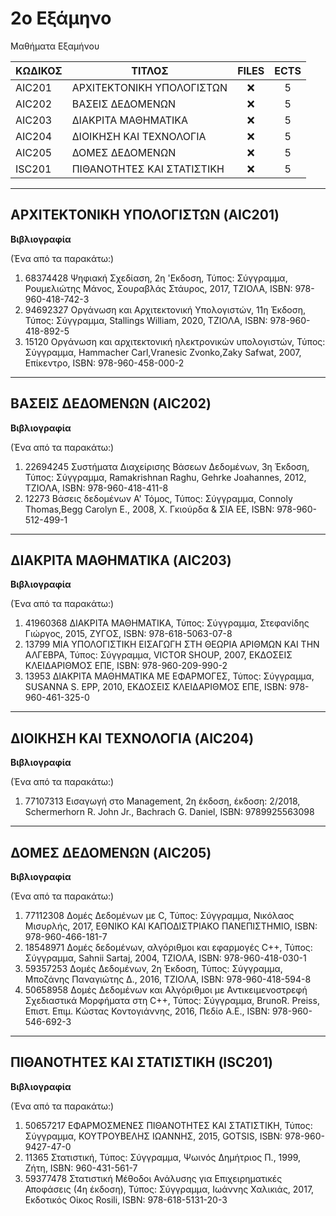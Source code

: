 # 2ο Εξάμηνο
Μαθήματα Εξαμήνου

| ΚΩΔΙΚΟΣ      | ΤΙΤΛΟΣ                                | FILES | ECTS |
| --------- | ------------------------------------ | :----: | :--: |
| AIC201 | ΑΡΧΙΤΕΚΤΟΝΙΚΗ ΥΠΟΛΟΓΙΣΤΩΝ             | ❌    | 5    |
| AIC202 | ΒΑΣΕΙΣ ΔΕΔΟΜΕΝΩΝ    | ❌ | 5    |
| AIC203 | ΔΙΑΚΡΙΤΑ ΜΑΘΗΜΑΤΙΚΑ                       | ❌  | 5    |
| AIC204 | ΔΙΟΙΚΗΣΗ ΚΑΙ ΤΕΧΝΟΛΟΓΙΑ                 | ❌    | 5    |
| AIC205 | ΔΟΜΕΣ ΔΕΔΟΜΕΝΩΝ    | ❌ | 5    |
| ISC201 | ΠΙΘΑΝΟΤΗΤΕΣ ΚΑΙ ΣΤΑΤΙΣΤΙΚΗ               | ❌    | 5    |
***
## ΑΡΧΙΤΕΚΤΟΝΙΚΗ ΥΠΟΛΟΓΙΣΤΩΝ (AIC201)
**Βιβλιογραφία**

(Ένα από τα παρακάτω:)

1. 68374428 Ψηφιακή Σχεδίαση, 2η 'Εκδοση, Τύπος: Σύγγραμμα, Ρουμελιώτης Μάνος, Σουραβλάς Στάυρος, 2017, ΤΖΙΟΛΑ, ISBN: 978-960-418-742-3 
2. 94692327 Οργάνωση και Αρχιτεκτονική Υπολογιστών, 11η Έκδοση, Τύπος: Σύγγραμμα, Stallings William, 2020, ΤΖΙΟΛΑ, ISBN: 978-960-418-892-5 
3. 15120 Οργάνωση και αρχιτεκτονική ηλεκτρονικών υπολογιστών, Τύπος: Σύγγραμμα, Hammacher Carl,Vranesic Zvonko,Zaky Safwat, 2007, Επίκεντρο, ISBN: 978-960-458-000-2 
***
## ΒΑΣΕΙΣ ΔΕΔΟΜΕΝΩΝ (AIC202)
**Βιβλιογραφία**

(Ένα από τα παρακάτω:)

1. 22694245 Συστήματα Διαχείρισης Βάσεων Δεδομένων, 3η Έκδοση, Τύπος: Σύγγραμμα, Ramakrishnan Raghu, Gehrke Joahannes, 2012, ΤΖΙΟΛΑ, ISBN: 978-960-418-411-8
2. 12273 Βάσεις δεδομένων Α' Τόμος, Τύπος: Σύγγραμμα, Connoly Thomas,Begg Carolyn E., 2008, Χ. Γκιούρδα & ΣΙΑ ΕΕ, ISBN: 978-960-512-499-1
***
## ΔΙΑΚΡΙΤΑ ΜΑΘΗΜΑΤΙΚΑ (AIC203)
**Βιβλιογραφία**

(Ένα από τα παρακάτω:)

1. 41960368 ΔΙΑΚΡΙΤΑ ΜΑΘΗΜΑΤΙΚΑ, Τύπος: Σύγγραμμα, Στεφανίδης Γιώργος, 2015, ΖΥΓΟΣ, ISBN: 978-618-5063-07-8 
2. 13799 ΜΙΑ ΥΠΟΛΟΓΙΣΤΙΚΗ ΕΙΣΑΓΩΓΗ ΣΤΗ ΘΕΩΡΙΑ ΑΡΙΘΜΩΝ ΚΑΙ ΤΗΝ ΑΛΓΕΒΡΑ, Τύπος: Σύγγραμμα, VICTOR SHOUP, 2007, ΕΚΔΟΣΕΙΣ ΚΛΕΙΔΑΡΙΘΜΟΣ ΕΠΕ, ISBN: 978-960-209-990-2 
3. 13953 ΔΙΑΚΡΙΤΑ ΜΑΘΗΜΑΤΙΚΑ ΜΕ ΕΦΑΡΜΟΓΕΣ, Τύπος: Σύγγραμμα, SUSANNA S. EPP, 2010, ΕΚΔΟΣΕΙΣ ΚΛΕΙΔΑΡΙΘΜΟΣ ΕΠΕ, ISBN: 978-960-461-325-0
***
## ΔΙΟΙΚΗΣΗ ΚΑΙ ΤΕΧΝΟΛΟΓΙΑ (AIC204)
**Βιβλιογραφία**

(Ένα από τα παρακάτω:)
1. 77107313 Εισαγωγή στο Management, 2η έκδοση, έκδοση: 2/2018, Schermerhorn R. John Jr., Bachrach G. Daniel, ISBN: 9789925563098
***
## ΔΟΜΕΣ ΔΕΔΟΜΕΝΩΝ (AIC205)
**Βιβλιογραφία**

(Ένα από τα παρακάτω:)

1. 77112308 Δομές Δεδομένων με C, Τύπος: Σύγγραμμα, Νικόλαος Μισυρλής, 2017, ΕΘΝΙΚΟ ΚΑΙ ΚΑΠΟΔΙΣΤΡΙΑΚΟ ΠΑΝΕΠΙΣΤΗΜΙΟ, ISBN: 978-960-466-181-7
2. 18548971 Δομές δεδομένων, αλγόριθμοι και εφαρμογές C++, Τύπος: Σύγγραμμα, Sahnii Sartaj, 2004, ΤΖΙΟΛΑ, ISBN: 978-960-418-030-1
3. 59357253 Δομές Δεδομένων, 2η Έκδοση, Τύπος: Σύγγραμμα, Μποζάνης Παναγιώτης Δ., 2016, ΤΖΙΟΛΑ, ISBN: 978-960-418-594-8
4. 50658958 Δομές Δεδομένων και Αλγόριθμοι με Αντικειμενοστρεφή Σχεδιαστικά Μορφήματα στη C++, Τύπος: Σύγγραμμα, BrunoR. Preiss, Επιστ. Επιμ. Κώστας Κοντογιάννης, 2016, Πεδίο Α.Ε., ISBN: 978-960-546-692-3
***
## ΠΙΘΑΝΟΤΗΤΕΣ ΚΑΙ ΣΤΑΤΙΣΤΙΚΗ (ISC201)
**Βιβλιογραφία**

(Ένα από τα παρακάτω:)

1. 50657217 ΕΦΑΡΜΟΣΜΕΝΕΣ ΠΙΘΑΝΟΤΗΤΕΣ ΚΑΙ ΣΤΑΤΙΣΤΙΚΗ, Τύπος: Σύγγραμμα, ΚΟΥΤΡΟΥΒΕΛΗΣ ΙΩΑΝΝΗΣ, 2015, GOTSIS, ISBN: 978-960-9427-47-0
2. 11365 Στατιστική, Τύπος: Σύγγραμμα, Ψωινός Δημήτριος Π., 1999, Ζήτη, ISBN: 960-431-561-7
3. 59377478 Στατιστική Μέθοδοι Ανάλυσης για Επιχειρηματικές Αποφάσεις (4η έκδοση), Τύπος: Σύγγραμμα, Ιωάννης Χαλικιάς, 2017, Εκδοτικός Οίκος Rosili, ISBN: 978-618-5131-20-3
